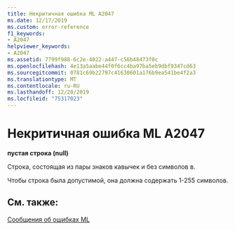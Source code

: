 ```yaml
---
title: Некритичная ошибка ML A2047
ms.date: 12/17/2019
ms.custom: error-reference
f1_keywords:
- A2047
helpviewer_keywords:
- A2047
ms.assetid: 7799f988-6c2e-4022-a447-c56b48473f0c
ms.openlocfilehash: 4e13a5aabe44f0f6cc4ba97ba5eb9dbf9347cd63
ms.sourcegitcommit: 0781c69b22797c41630601a176b9ea541be4f2a3
ms.translationtype: MT
ms.contentlocale: ru-RU
ms.lasthandoff: 12/20/2019
ms.locfileid: "75317023"
---
```

# <a name="ml-nonfatal-error-a2047"></a>Некритичная ошибка ML A2047

**пустая строка (null)**

Строка, состоящая из пары знаков кавычек и без символов в.

Чтобы строка была допустимой, она должна содержать 1-255 символов.

## <a name="see-also"></a>См. также:

[Сообщения об ошибках ML](ml-error-messages.md)

